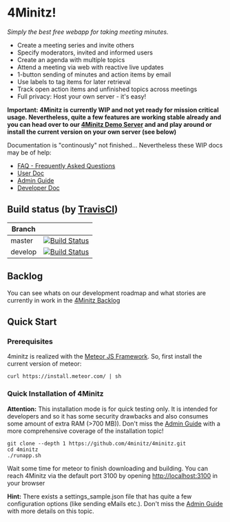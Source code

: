 # 4Minitz!

*Simply the best free webapp for taking meeting minutes.*

* Create a meeting series and invite others
* Specify moderators, invited and informed users
* Create an agenda with multiple topics
* Attend a meeting via web with reactive live updates
* 1-button sending of minutes and action items by email 
* Use labels to tag items for later retrieval
* Track open action items and unfinished topics across meetings
* Full privacy: Host your own server - it's easy!

**Important: 4Minitz is currently WIP and not yet ready for mission critical usage. 
Nevertheless, quite a few features are working stable already and you can head over to our
[4Minitz Demo Server](https://www.4minitz.com) and and play around or install the current 
version on your own server (see below)** 

Documentation is "continously" not finished... Nevertheless these WIP docs may be of help:

* [FAQ - Frequently Asked Questions](doc/faq.md)
* [User Doc](doc/user/usermanual.md)
* [Admin Guide](doc/admin/adminguide.md)
* [Developer Doc](doc/developer/developermanual.md)

## Build status (by [TravisCI](https://travis-ci.org))
|Branch|  |
|---|---|
|master|[![Build Status](https://travis-ci.org/4minitz/4minitz.svg?branch=master)](https://travis-ci.org/4minitz/4minitz)|
|develop|[![Build Status](https://travis-ci.org/4minitz/4minitz.svg?branch=develop)](https://travis-ci.org/4minitz/4minitz)|

## Backlog
You can see whats on our development roadmap and what stories are currently in work in the
 [4Minitz Backlog](https://github.com/4minitz/4minitz/projects/1)

## Quick Start
### Prerequisites
4minitz is realized with the [Meteor JS Framework](http://www.meteor.com). So, first install the current version of meteor:

    curl https://install.meteor.com/ | sh

### Quick Installation of 4Minitz    
**Attention:** This installation mode is for quick testing only.
It is intended for developers and so it has some security drawbacks 
and also consumes some amount of extra RAM (>700 MB)). Don't miss the 
[Admin Guide](doc/admin/adminguide.md)
with a more comprehensive coverage of the installation topic!

    git clone --depth 1 https://github.com/4minitz/4minitz.git
    cd 4minitz
    ./runapp.sh

Wait some time for meteor to finish downloading and building. 
You can reach 4Minitz via the default port 3100 by opening [http://localhost:3100](http://localhost:3100) in your browser

**Hint:** There exists a settings_sample.json file that has quite a few configuration options
(like sending eMails etc.). Don't miss the [Admin Guide](doc/admin/adminguide.md) with more details
 on this topic.
 
